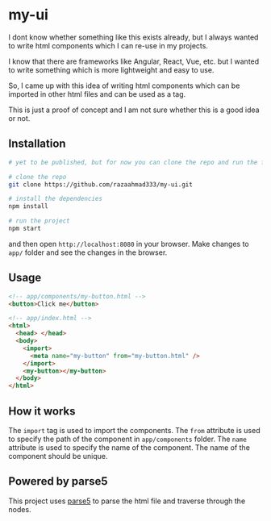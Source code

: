 # my-ui

I dont know whether something like this exists already, but I always wanted to write html components which I can re-use in my projects.

I know that there are frameworks like Angular, React, Vue, etc. but I wanted to write something which is more lightweight and easy to use.

So, I came up with this idea of writing html components which can be imported in other html files and can be used as a tag.

This is just a proof of concept and I am not sure whether this is a good idea or not.

## Installation

```bash
# yet to be published, but for now you can clone the repo and run the following command
```

```bash
# clone the repo
git clone https://github.com/razaahmad333/my-ui.git 
```

```bash
# install the dependencies
npm install
```

```bash
# run the project
npm start
```

and then open `http://localhost:8080` in your browser. Make changes to `app/`  folder and see the changes in the browser.


## Usage

```html
<!-- app/components/my-button.html -->
<button>Click me</button>
```

```html
<!-- app/index.html -->
<html>
  <head> </head>
  <body>
    <import>
      <meta name="my-button" from="my-button.html" />
    </import>
    <my-button></my-button>
  </body>
</html>
```

## How it works

The `import` tag is used to import the components. The `from` attribute is used to specify the path of the component in `app/components` folder. The `name` attribute is used to specify the name of the component. The name of the component should be unique.

## Powered by parse5
This project uses [parse5](https://github.com/inikulin/parse5) to parse the html file and traverse through the nodes. 


